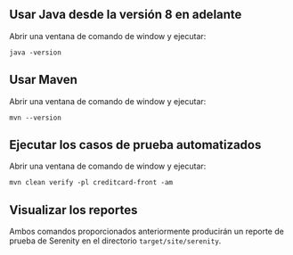 ## Usar Java desde la versión 8 en adelante

Abrir una ventana de comando de window y ejecutar:

    java -version 

## Usar Maven

Abrir una ventana de comando de window y ejecutar:

    mvn --version 

## Ejecutar los casos de prueba automatizados

Abrir una ventana de comando de window y ejecutar:

    mvn clean verify -pl creditcard-front -am 
    
## Visualizar los reportes

Ambos comandos proporcionados anteriormente producirán un reporte de prueba de Serenity en el directorio `target/site/serenity`.

